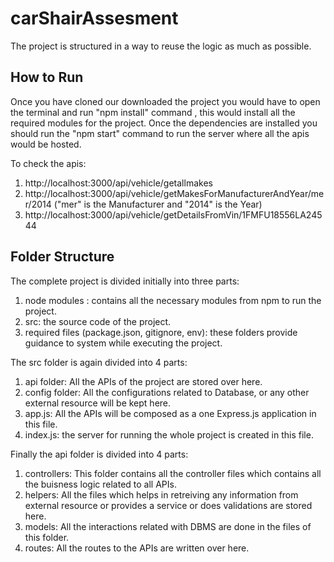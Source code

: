 # carShairAssesment

The project is structured in a way to reuse the logic as much as possible.

## How to Run

Once you have cloned our downloaded the project you would have to open the terminal and run "npm install" command , this would install all the required modules for the project. Once the dependencies are installed you should run the "npm start" command to run the server where all the apis would be hosted. 

To check the apis:
1. http://localhost:3000/api/vehicle/getallmakes
2. http://localhost:3000/api/vehicle/getMakesForManufacturerAndYear/mer/2014 ("mer" is the Manufacturer and "2014" is the Year)
3. http://localhost:3000/api/vehicle/getDetailsFromVin/1FMFU18556LA24544


## Folder Structure
The complete project is divided initially into three parts:
1. node modules : contains all the necessary modules from npm to run the project.
2. src: the source code of the project.
3. required files (package.json, gitignore, env): these folders provide guidance to system while executing the project.

The src folder is again divided into 4 parts:
1. api folder: All the APIs of the project are stored over here.
2. config folder: All the configurations related to Database, or any other external resource will be kept here.
3. app.js: All the APIs will be composed as a one Express.js application in this file.
4. index.js: the server for running the whole project is created in this file. 

Finally the api folder is divided into 4 parts: 
1. controllers: This folder contains all the controller files which contains all the buisness logic related to all APIs.
2. helpers: All the files which helps in retreiving any information from external resource or provides a service or does validations are stored here.
3. models: All the interactions related with DBMS are done in the files of this folder.
4. routes: All the routes to the APIs are written over here.


